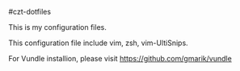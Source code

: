 #czt-dotfiles

This is my configuration files.

This configuration file include vim, zsh, vim-UltiSnips.

For Vundle installion, please visit https://github.com/gmarik/vundle
